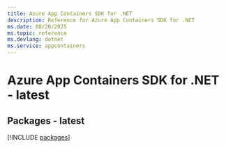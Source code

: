 ```yaml
---
title: Azure App Containers SDK for .NET
description: Reference for Azure App Containers SDK for .NET
ms.date: 08/20/2025
ms.topic: reference
ms.devlang: dotnet
ms.service: appcontainers
---
```

# Azure App Containers SDK for .NET - latest
## Packages - latest
[!INCLUDE [packages](app-containers-index.md)]